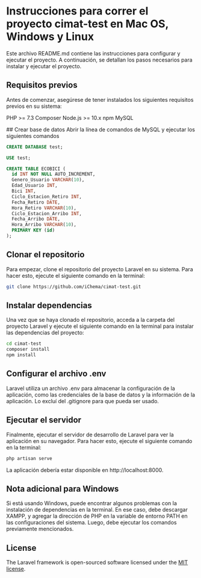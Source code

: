 # Instrucciones para correr el proyecto cimat-test en Mac OS, Windows y Linux
Este archivo README.md contiene las instrucciones para configurar y ejecutar el proyecto. A continuación, se detallan los pasos necesarios para instalar y ejecutar el proyecto.

## Requisitos previos
Antes de comenzar, asegúrese de tener instalados los siguientes requisitos previos en su sistema:

PHP >= 7.3
Composer
Node.js >= 10.x
npm
MySQL

## Crear base de datos
Abrir la línea de comandos de MySQL y ejecutar los siguientes comandos

```sql
CREATE DATABASE test;

USE test;

CREATE TABLE ECOBICI (
  id INT NOT NULL AUTO_INCREMENT,
  Genero_Usuario VARCHAR(10),
  Edad_Usuario INT,
  Bici INT,
  Ciclo_Estacion_Retiro INT,
  Fecha_Retiro DATE,
  Hora_Retiro VARCHAR(10),
  Ciclo_Estacion_Arribo INT,
  Fecha_Arribo DATE,
  Hora_Arribo VARCHAR(10),
  PRIMARY KEY (id)
);
```

## Clonar el repositorio
Para empezar, clone el repositorio del proyecto Laravel en su sistema. Para hacer esto, ejecute el siguiente comando en la terminal:

```bash
git clone https://github.com/iChema/cimat-test.git
```

## Instalar dependencias
Una vez que se haya clonado el repositorio, acceda a la carpeta del proyecto Laravel y ejecute el siguiente comando en la terminal para instalar las dependencias del proyecto:

```bash
cd cimat-test
composer install
npm install
```

## Configurar el archivo .env
Laravel utiliza un archivo .env para almacenar la configuración de la aplicación, como las credenciales de la base de datos y la información de la aplicación. Lo excluí del .gitignore para que pueda ser usado.


## Ejecutar el servidor
Finalmente, ejecutar el servidor de desarrollo de Laravel para ver la aplicación en su navegador. Para hacer esto, ejecute el siguiente comando en la terminal:

```bash
php artisan serve
```

La aplicación debería estar disponible en http://localhost:8000.

## Nota adicional para Windows
Si está usando Windows, puede encontrar algunos problemas con la instalación de dependencias en la terminal. En ese caso, debe descargar XAMPP, y agregar la dirección de PHP en la variable de entorno PATH en las configuraciones del sistema. Luego, debe ejecutar los comandos previamente mencionados.

## License

The Laravel framework is open-sourced software licensed under the [MIT license](https://opensource.org/licenses/MIT).